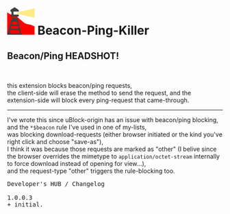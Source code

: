 <h1><img alt="" src="resources/icon.png" height="64" width="64"/> Beacon-Ping-Killer</h1>

<h2>Beacon/Ping HEADSHOT!</h2>

<img alt="" height="1" width="1" src="resources/screenshot_1.png"/>

this extension blocks beacon/ping requests, <br/>
the client-side will erase the method to send the request,
and the extension-side will block every ping-request that came-through.

<hr/>

I've wrote this since uBlock-origin has an issue with beacon/ping blocking, <br/>
and the <code>*$beacon</code> rule I've used in one of my-lists, <br/>
was blocking download-requests (either browser initiated or the kind you've right click and choose "save-as"), <br/>
I think it was because those requests are marked as "other" (I belive since the browser overrides the mimetype to <code>application/octet-stream</code> internally to force download instead of opening for view...), <br/>
and the request-type "other" triggers the rule-blocking too.

<pre>
Developer's HUB / Changelog

1.0.0.3
+ initial.
</pre>
